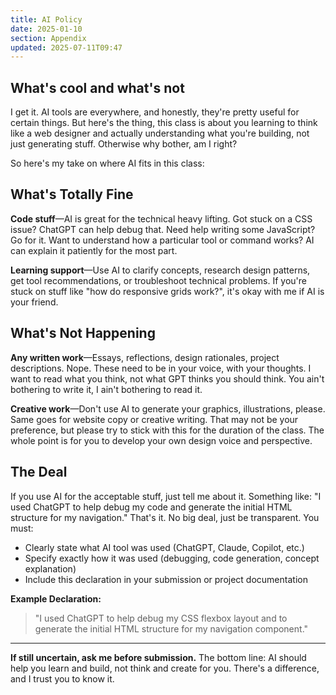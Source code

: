 ```yaml
---
title: AI Policy
date: 2025-01-10
section: Appendix
updated: 2025-07-11T09:47
---
```


## What's cool and what's not 

I get it. AI tools are everywhere, and honestly, they're pretty useful for certain things. But here's the thing, this class is about you learning to think like a web designer and actually understanding what you're building, not just generating stuff. Otherwise why bother, am I right? 

So here's my take on where AI fits in this class:
## What's Totally Fine

**Code stuff**—AI is great for the technical heavy lifting. Got stuck on a CSS issue? ChatGPT can help debug that. Need help writing some JavaScript? Go for it. Want to understand how a particular tool or command works? AI can explain it patiently for the most part.

**Learning support**—Use AI to clarify concepts, research design patterns, get tool recommendations, or troubleshoot technical problems. If you're stuck on stuff like "how do responsive grids work?", it's okay with me if AI is your friend.

## What's Not Happening

**Any written work**—Essays, reflections, design rationales, project descriptions. Nope. These need to be in your voice, with your thoughts. I want to read what you think, not what GPT thinks you should think. You ain't bothering to write it, I ain't bothering to read it.

**Creative work**—Don't use AI to generate your graphics, illustrations, please. Same goes for website copy or creative writing. That may not be your preference, but please try to stick with this for the duration of the class. The whole point is for you to develop your own design voice and perspective. 

## The Deal

If you use AI for the acceptable stuff, just tell me about it. Something like: "I used ChatGPT to help debug my code and generate the initial HTML structure for my navigation." That's it. No big deal, just be transparent. You must:

- Clearly state what AI tool was used (ChatGPT, Claude, Copilot, etc.)
- Specify exactly how it was used (debugging, code generation, concept explanation)
- Include this declaration in your submission or project documentation

**Example Declaration:**

> "I used ChatGPT to help debug my CSS flexbox layout and to generate the initial HTML structure for my navigation component."

---

**If still uncertain, ask me before submission.** The bottom line: AI should help you learn and build, not think and create for you. There's a difference, and I trust you to know it.
